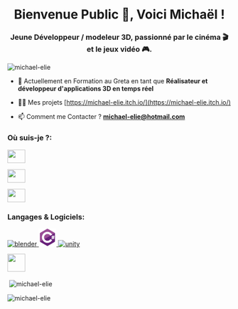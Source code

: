 <h1 align="center">Bienvenue Public 👋, Voici Michaël !</h1>
<h3 align="center">Jeune Développeur / modeleur 3D, passionné par le cinéma 🎬 et le jeux vidéo 🎮.</h3>

<p align="left"> <img src="https://komarev.com/ghpvc/?username=michael-elie&label=Profile%20views&color=0e75b6&style=flat" alt="michael-elie" /> </p>

- 🌱 Actuellement en Formation au Greta en tant que **Réalisateur et développeur d'applications 3D en temps réel**

- 👨‍💻 Mes projets [https://michael-elie.itch.io/](https://michael-elie.itch.io/)

- 📫 Comment me Contacter ? **michael-elie@hotmail.com**

<h3 align="left">Où suis-je ?:</h3>
<p align="left">
<a href="https://michael-elie.itch.io/" target="blank"><img align="center" src="https://cdn.solo.to/images/link/itch.io.svg" height="30" width="40" /></a> </p>
<a href="https://michael-elie.artstation.com/" target="blank"><img align="center" src="https://cdn.solo.to/images/link/artstation.svg"  height="30" width="40" /></a> </p>
<a href="https://www.linkedin.com/in/michael-elie-334177271/" target="blank"><img align="center" src="https://raw.githubusercontent.com/rahuldkjain/github-profile-readme-generator/master/src/images/icons/Social/linked-in-alt.svg" height="30" width="40" /></a> </p>

<h3 align="left">Langages & Logiciels:</h3>
<p align="left"> <a href="https://www.blender.org/" target="_blank" rel="noreferrer"> <img src="https://download.blender.org/branding/community/blender_community_badge_white.svg" alt="blender" width="40" height="40"/> </a> <a
href="https://www.w3schools.com/cs/" target="_blank" rel="noreferrer"> <img src="https://raw.githubusercontent.com/devicons/devicon/master/icons/csharp/csharp-original.svg" alt="csharp" width="40" height="40"/> </a> <a
href="https://unity.com/" target="_blank" rel="noreferrer"> <img src="https://www.vectorlogo.zone/logos/unity3d/unity3d-icon.svg" alt="unity" width="40" height="40"/> </a> </p>
 <img src="https://images.fmctraining.com/images/davinci-logo.png"  width="40" height="40"/> </a> </p>

<p>&nbsp;<img align="center" src="https://github-readme-stats.vercel.app/api?username=michael-elie&show_icons=true&locale=en" alt="michael-elie" /></p>

<p><img align="center" src="https://github-readme-streak-stats.herokuapp.com/?user=michael-elie&" alt="michael-elie" /></p>
